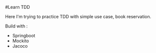 #Learn TDD

Here I'm trying to practice TDD with simple use case, book reservation.

Build with :
-  Springboot
-  Mockito
-  Jacoco

